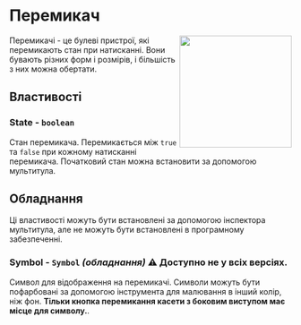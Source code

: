 # Перемикач

<img src="https://docs.retrogadgets.game/api/modules/Switch.png" width="200" align="right">

Перемикачі - це булеві пристрої, які перемикають стан при натисканні. Вони бувають різних форм і розмірів, і більшість з них можна обертати.


## Властивості

### State - `boolean`
Стан перемикача. Перемикається між `true` та `false` при кожному натисканні перемикача. Початковий стан можна встановити за допомогою мультитула.


## Обладнання
Ці властивості можуть бути встановлені за допомогою інспектора мультитула, але не можуть бути встановлені в програмному забезпеченні.

### Symbol - `Symbol` *(обладнання)* ⚠️ Доступно не у всіх версіях.
Символ для відображення на перемикачі. Символи можуть бути пофарбовані за допомогою інструмента для малювання в інший колір, ніж фон. **Тільки кнопка перемикання касети з боковим виступом має місце для символу.**.